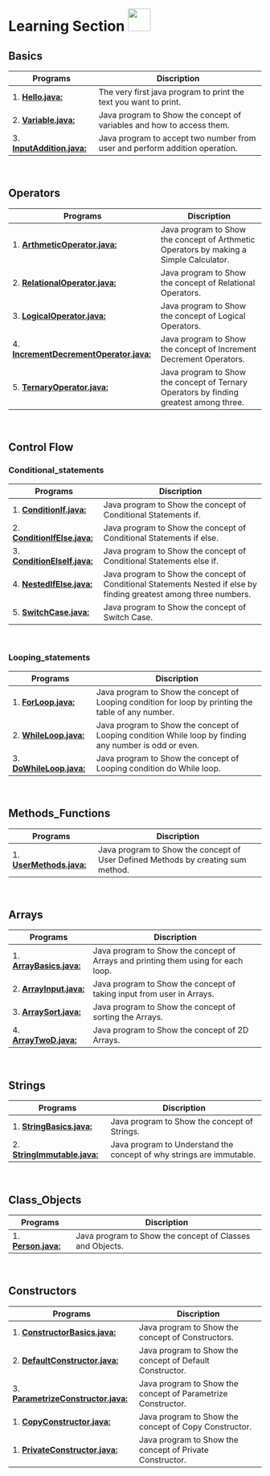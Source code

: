 # Learning Section <img src="https://i.imgur.com/ARXvPUn.gif"  height=45px>

## Basics

| Programs                                           |Discription                             |
|----------------------------------------------------|----------------------------------------|
|1. **[Hello.java:](src/basics/Hello.java)**| The very first java program to print the text you want to print.|
|2. **[Variable.java:](src/basics/Variable.java)**| Java program to Show the concept of variables and how to access them.|
|3. **[InputAddition.java:](src/basics/InputAddition.java)**| Java program to accept two number from user and perform addition operation.|
<br>

## Operators

| Programs                                           |Discription                             |
|----------------------------------------------------|----------------------------------------|
|1. **[ArthmeticOperator.java:](src/operators/ArthmeticOperator.java)**| Java program to Show the concept of Arthmetic Operators by making a Simple Calculator.|
|2. **[RelationalOperator.java:](src/operators/RelationalOperator.java)**| Java program to Show the concept of Relational Operators.|
|3. **[LogicalOperator.java:](src/operators/LogicalOperator.java)**| Java program to Show the concept of Logical Operators.|
|4. **[IncrementDecrementOperator.java:](src/operators/IncrementDecrementOperator.java)**| Java program to Show the concept of Increment Decrement Operators.|
|5. **[TernaryOperator.java:](src/operators/TernaryOperator.java)**| Java program to Show the concept of Ternary Operators by finding greatest among three.|
<br>

## Control Flow 

### Conditional_statements

| Programs                                           |Discription                             |
|----------------------------------------------------|----------------------------------------|
|1. **[ConditionIf.java:](src/control_flow/conditional_statements/ConditionIf.java)**| Java program to Show the concept of Conditional Statements if.|
|2. **[ConditionIfElse.java:](src/control_flow/conditional_statements/ConditionIfElse.java)**| Java program to Show the concept of Conditional Statements if else.|
|3. **[ConditionElseIf.java:](src/control_flow/conditional_statements/ConditionElseIf.java)**| Java program to Show the concept of Conditional Statements else if.|
|4. **[NestedIfElse.java:](src/control_flow/conditional_statements/NestedIfElse.java)**| Java program to Show the concept of Conditional Statements Nested if else by finding greatest among three numbers.|
|5. **[SwitchCase.java:](src/control_flow/conditional_statements/SwitchCase.java)**| Java program to Show the concept of Switch Case.|
<br>

### Looping_statements

| Programs                                           |Discription                             |
|----------------------------------------------------|----------------------------------------|
|1. **[ForLoop.java:](src/control_flow/looping_statements/ForLoop.java)**| Java program to Show the concept of Looping condition for loop by printing the table of any number.|
|2. **[WhileLoop.java:](src/control_flow/looping_statements/WhileLoop.java)**| Java program to Show the concept of Looping condition While loop by finding any number is odd or even.|
|3. **[DoWhileLoop.java:](src/control_flow/looping_statements/DoWhileLoop.java)**| Java program to Show the concept of Looping condition do While loop.|
<br>


## Methods_Functions

| Programs                                           |Discription                             |
|----------------------------------------------------|----------------------------------------|
|1. **[UserMethods.java:](src/methods_functions/UserMethods.java)**| Java program to Show the concept of User Defined Methods by creating sum method.|
<br>

## Arrays

| Programs                                           |Discription                             |
|----------------------------------------------------|----------------------------------------|
|1. **[ArrayBasics.java:](src/arrays/ArrayBasics.java)**| Java program to Show the concept of Arrays and printing them using for each loop.|
|2. **[ArrayInput.java:](src/arrays/ArrayInput.java)**| Java program to Show the concept of taking input from user in Arrays.|
|3. **[ArraySort.java:](src/arrays/ArraySort.java)**| Java program to Show the concept of sorting the Arrays.|
|4. **[ArrayTwoD.java:](src/arrays/ArrayTwoD.java)**| Java program to Show the concept of 2D Arrays.|
<br>

## Strings

| Programs                                           |Discription                             |
|----------------------------------------------------|----------------------------------------|
|1. **[StringBasics.java:](src/strings/StringBasics.java)**| Java program to Show the concept of Strings.|
|2. **[StringImmutable.java:](src/strings/StringImmutable.java)**| Java program to Understand the concept of why strings are immutable.|
<br>

## Class_Objects

| Programs                                           |Discription                             |
|----------------------------------------------------|----------------------------------------|
|1. **[Person.java:](src/class_objects/Person.java)**| Java program to Show the concept of Classes and Objects.|
<br>

## Constructors

| Programs                                           |Discription                             |
|----------------------------------------------------|----------------------------------------|
|1. **[ConstructorBasics.java:](src/constructors/ConstructorBasics.java)**| Java program to Show the concept of Constructors.|
|2. **[DefaultConstructor.java:](src/constructors/DefaultConstructor.java)**| Java program to Show the concept of Default Constructor.|
|3. **[ParametrizeConstructor.java:](src/constructors/ParametrizeConstructor.java)**| Java program to Show the concept of Parametrize Constructor.|
|1. **[CopyConstructor.java:](src/constructors/CopyConstructor.java)**| Java program to Show the concept of Copy Constructor.|
|1. **[PrivateConstructor.java:](src/constructors/PrivateConstructor.java)**| Java program to Show the concept of Private Constructor.|
<!-- <br> -->